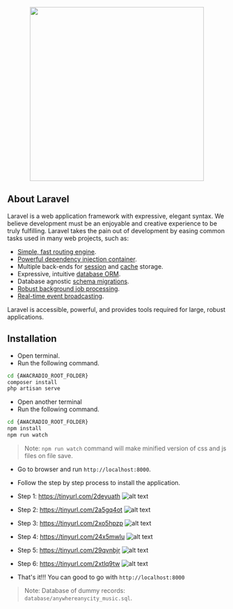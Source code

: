 <p align="center"><a href="https://laravel.com" target="_blank"><img src="https://raw.githubusercontent.com/laravel/art/master/logo-lockup/5%20SVG/2%20CMYK/1%20Full%20Color/laravel-logolockup-cmyk-red.svg" width="400"></a></p>

## About Laravel

Laravel is a web application framework with expressive, elegant syntax. We believe development must be an enjoyable and creative experience to be truly fulfilling. Laravel takes the pain out of development by easing common tasks used in many web projects, such as:

- [Simple, fast routing engine](https://laravel.com/docs/routing).
- [Powerful dependency injection container](https://laravel.com/docs/container).
- Multiple back-ends for [session](https://laravel.com/docs/session) and [cache](https://laravel.com/docs/cache) storage.
- Expressive, intuitive [database ORM](https://laravel.com/docs/eloquent).
- Database agnostic [schema migrations](https://laravel.com/docs/migrations).
- [Robust background job processing](https://laravel.com/docs/queues).
- [Real-time event broadcasting](https://laravel.com/docs/broadcasting).

Laravel is accessible, powerful, and provides tools required for large, robust applications.

## Installation

- Open terminal.
- Run the following command.
```sh
cd {AWACRADIO_ROOT_FOLDER}
composer install
php artisan serve
```
- Open another terminal
- Run the following command.
```sh
cd {AWACRADIO_ROOT_FOLDER}
npm install
npm run watch
```

> Note: `npm run watch` command will make minified version of css and js files on file save.

- Go to browser and run `http://localhost:8000`.
- Follow the step by step process to install the application.

- Step 1:
https://tinyurl.com/2deyuath
![alt text](https://awesomescreenshot.s3.amazonaws.com/image/1972356/38950623-f4a8ce58668e2900ce8f50d681e2b08b.png?X-Amz-Algorithm=AWS4-HMAC-SHA256&X-Amz-Credential=AKIAJSCJQ2NM3XLFPVKA%2F20230414%2Fus-east-1%2Fs3%2Faws4_request&X-Amz-Date=20230414T091417Z&X-Amz-Expires=28800&X-Amz-SignedHeaders=host&X-Amz-Signature=bb932e4ce5b739fd3e84e64f77c8cbf605201bb58df1b619b7c8e7969614abf1)
- Step 2:
https://tinyurl.com/2a5gq4ot
![alt text](https://awesomescreenshot.s3.amazonaws.com/image/1972356/38950653-f9aa2782f5c520d7162324d20dc7fa3a.png?X-Amz-Algorithm=AWS4-HMAC-SHA256&X-Amz-Credential=AKIAJSCJQ2NM3XLFPVKA%2F20230414%2Fus-east-1%2Fs3%2Faws4_request&X-Amz-Date=20230414T091629Z&X-Amz-Expires=28800&X-Amz-SignedHeaders=host&X-Amz-Signature=ccea64b555ca74a834985b2d94ae3370aff32fcb7a1139391232bf509d08996a)
- Step 3:
https://tinyurl.com/2xo5hpzp
![alt text](https://awesomescreenshot.s3.amazonaws.com/image/1972356/38950665-1c10b613faed53267f47c569a1401d93.png?X-Amz-Algorithm=AWS4-HMAC-SHA256&X-Amz-Credential=AKIAJSCJQ2NM3XLFPVKA%2F20230414%2Fus-east-1%2Fs3%2Faws4_request&X-Amz-Date=20230414T091740Z&X-Amz-Expires=28800&X-Amz-SignedHeaders=host&X-Amz-Signature=33a1b68d4494e71a2022298e7fb96ed9ac587269afe2dfe6818f94921fdb544b)
- Step 4:
https://tinyurl.com/24x5mwlu
![alt text](https://awesomescreenshot.s3.amazonaws.com/image/1972356/38950688-c1c356b6f10e51247dc1402a4b077d8a.png?X-Amz-Algorithm=AWS4-HMAC-SHA256&X-Amz-Credential=AKIAJSCJQ2NM3XLFPVKA%2F20230414%2Fus-east-1%2Fs3%2Faws4_request&X-Amz-Date=20230414T091757Z&X-Amz-Expires=28800&X-Amz-SignedHeaders=host&X-Amz-Signature=19933caee6d0d10bc99e9efb6ebb68e4f3255f7dfa356d112bacce48e42c1b53)
- Step 5:
https://tinyurl.com/29qvnbjr
![alt text](https://awesomescreenshot.s3.amazonaws.com/image/1972356/38950692-a4f90bd134e2029ddfda69865a620777.png?X-Amz-Algorithm=AWS4-HMAC-SHA256&X-Amz-Credential=AKIAJSCJQ2NM3XLFPVKA%2F20230414%2Fus-east-1%2Fs3%2Faws4_request&X-Amz-Date=20230414T091820Z&X-Amz-Expires=28800&X-Amz-SignedHeaders=host&X-Amz-Signature=a9614889143628e3904b6a5c0c89adbc1f4bb8ee9fe18f0a12397fc680815061)
- Step 6:
https://tinyurl.com/2xtlq9tw
![alt text](https://awesomescreenshot.s3.amazonaws.com/image/1972356/38950702-78c95f52ee820b432f7f492a43c5b749.png?X-Amz-Algorithm=AWS4-HMAC-SHA256&X-Amz-Credential=AKIAJSCJQ2NM3XLFPVKA%2F20230414%2Fus-east-1%2Fs3%2Faws4_request&X-Amz-Date=20230414T091838Z&X-Amz-Expires=28800&X-Amz-SignedHeaders=host&X-Amz-Signature=d8e5d3858239fd5569f4f6834c61945c8855d496b20931ac52254aef93c08621)

- That's it!!! You can good to go with `http://localhost:8000`

> Note: Database of dummy records: `database/anywhereanycity_music.sql`.
